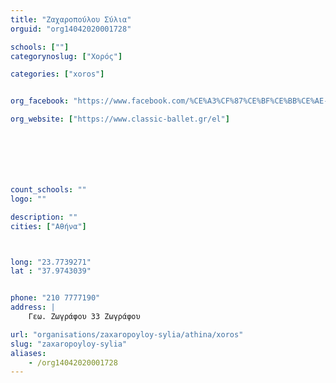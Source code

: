 ```yaml
---
title: "Ζαχαροπούλου Σύλια"
orguid: "org14042020001728"

schools: [""]
categorynoslug: ["Χορός"]

categories: ["xoros"]


org_facebook: "https://www.facebook.com/%CE%A3%CF%87%CE%BF%CE%BB%CE%AE-%CE%A7%CE%BF%CF%81%CE%BF%CF%8D-%CE%A3%CF%8D%CE%BB%CE%B9%CE%B1-%CE%96%CE%B1%CF%87%CE%B1%CF%81%CE%BF%CF%80%CE%BF%CF%8D%CE%BB%CE%BF%CF%85-108530689280543/"

org_website: ["https://www.classic-ballet.gr/el"]







count_schools: ""
logo: ""

description: ""
cities: ["Αθήνα"]



long: "23.7739271"
lat : "37.9743039"


phone: "210 7777190"
address: |
    Γεω. Ζωγράφου 33 Ζωγράφου

url: "organisations/zaxaropoyloy-sylia/athina/xoros"
slug: "zaxaropoyloy-sylia"
aliases:
    - /org14042020001728
---
```



